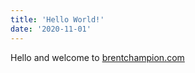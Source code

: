 ```yaml
---
title: 'Hello World!'
date: '2020-11-01'
---
```


Hello and welcome to <a href='https://brentchampion.com'>brentchampion.com</a>